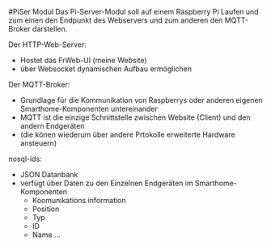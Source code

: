 #PiSer Modul
Das Pi-Server-Modul soll auf einem Raspberry Pi Laufen und zum einen den Endpunkt des Webservers und zum anderen den MQTT-Broker darstellen.

Der HTTP-Web-Server:
 - Hostet das FrWeb-UI (meine Website)
 - über Websocket dynamischen Aufbau ermöglichen

Der MQTT-Broker:
 - Grundlage für die Kommunikation von Raspberrys oder anderen eigenen Smarthome-Komponenten untereinander
 - MQTT ist die einzige Schnittstelle zwischen Website (Client) und den andern Endgeräten 
  - (die könen wiederum über andere Prtokolle erweiterte Hardware ansteuern)
 
 nosql-ids:
  - JSON Datanbank
  - verfügt über Daten zu den Einzelnen Endgeräten im Smarthome-Komponenten
    - Koomunikations information
	- Position
	- Typ
	- ID
	- Name
	...